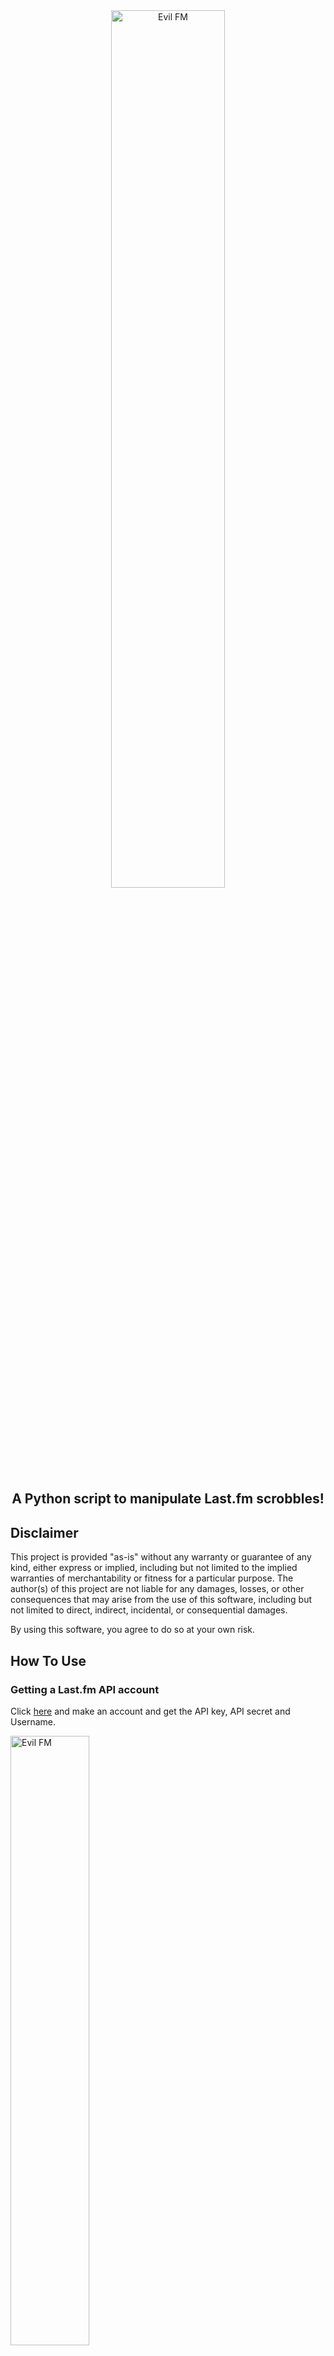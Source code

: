 <div align="center">
  <img src="https://github.com/user-attachments/assets/37e951c4-5bb2-498f-b3cb-d8ff0f393bb5" alt="Evil FM" style="max-width: 60%; width: 60%; height: auto;">
</div>

<div align="center">
  <h2>A Python script to manipulate Last.fm scrobbles!</h2>
</div>

## Disclaimer

This project is provided "as-is" without any warranty or guarantee of any kind, either express or implied, including but not limited to the implied warranties of merchantability or fitness for a particular purpose. The author(s) of this project are not liable for any damages, losses, or other consequences that may arise from the use of this software, including but not limited to direct, indirect, incidental, or consequential damages.

By using this software, you agree to do so at your own risk.

## How To Use

### Getting a Last.fm API account
Click [here](https://www.last.fm/api/account/create) and make an account and get the API key, API secret and Username.

 <img src="https://github.com/user-attachments/assets/2e1f7599-4006-45f1-8e58-de8fe17b35a3" alt="Evil FM" style="max-width: 50%; width: 50%; height: auto;">

## Cloning the repository

### For Windows

_Installing python on your system (skip this if you have it installed already)_

Download the python installer from [here.](https://www.python.org/downloads/windows/)

Run the installer and after installing python open up cmd.

Type the following one by one (_Make sure you have git installed on your system if not [check this.](https://www.simplilearn.com/tutorials/git-tutorial/git-installation-on-windows)_):
```bash
git clone https://github.com/Hrishavvv/EvilFM.git/
```

## Open the EvilFM folder and open the ```evil.py``` file in a text editor.
Go to these lines and replace it with your original Last.fm API key, API Secret, Username and Password

![image](https://github.com/user-attachments/assets/67c4bcfc-7073-4591-b7ba-e5a06c6e126c)

Find these lines at the end of the code and update it accordingly to the artist and the track name and the number of times you want to scrobble it

![image](https://github.com/user-attachments/assets/285c7e54-f7e4-4907-936e-222c986dce1d)

## Usage 
Open cmd/(terminal in Linux) and go to the drive the ```EvilFM``` folder is in and type the following :
```bash
cd EvilFM
```
```bash
pip install -r requirements.txt
```
```bash
python evil.py
```
![image](https://github.com/user-attachments/assets/9f05cd3a-3460-4d0b-90d2-48286156109a)

### For Linux/Termux :

#### Same process for cloning and using the script on Linux, I haven't mentioned the steps of cloning the repo in Linux seperately in details but you can just follow this if you're confused.

To install python and git in ``Debian/Ubuntu`` :
```bash
sudo apt update && sudo apt upgrade -y
sudo apt install python3 python3-pip git -y
git clone https://github.com/Hrishavvv/EvilFM.git
```

*Open the evil.py file and change the required things in the code (as mentioned above for Windows)*

``Run this after you have updated the code``
```bash
cd EvilFM
pip install -r requirements.txt
python3 evil.py
```

For ``Termux`` :
```bash
apt update && apt upgrade -y
apt install python3 python3-pip git -y
git clone https://github.com/Hrishavvv/EvilFM.git
```
*Open the evil.py file and change the required things in the code (as mentioned above for Windows)*

``Run this to open the nano text edtitor in Termux``
```bash
cd EvilFM
nano evil.py
```

``Run this after you have updated the code``
```bash
pip install -r requirements.txt
python3 evil.py
```
<img src="https://github.com/user-attachments/assets/fce73b54-de4c-4000-91af-b95ee594c897" alt="Evil FM" style="max-width: 40%; width: 40%; height: auto;">

